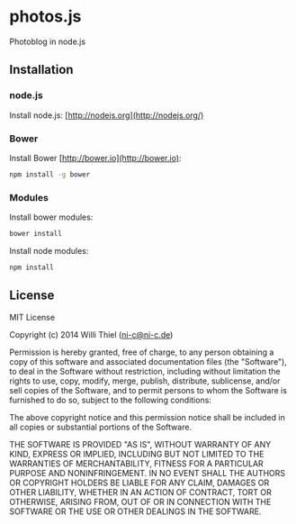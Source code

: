 # photos.js

Photoblog in node.js

## Installation

### node.js

Install node.js: [http://nodejs.org](http://nodejs.org/)

### Bower

Install Bower [http://bower.io](http://bower.io):

```bash
npm install -g bower
```

### Modules

Install bower modules:

```bash
bower install
```

Install node modules:

```bash
npm install
```

## License

MIT License

Copyright (c) 2014 Willi Thiel (ni-c@ni-c.de)

Permission is hereby granted, free of charge, to any person obtaining a copy
of this software and associated documentation files (the "Software"), to deal
in the Software without restriction, including without limitation the rights
to use, copy, modify, merge, publish, distribute, sublicense, and/or sell
copies of the Software, and to permit persons to whom the Software is
furnished to do so, subject to the following conditions:

The above copyright notice and this permission notice shall be included in
all copies or substantial portions of the Software.

THE SOFTWARE IS PROVIDED "AS IS", WITHOUT WARRANTY OF ANY KIND, EXPRESS OR
IMPLIED, INCLUDING BUT NOT LIMITED TO THE WARRANTIES OF MERCHANTABILITY,
FITNESS FOR A PARTICULAR PURPOSE AND NONINFRINGEMENT. IN NO EVENT SHALL
THE AUTHORS OR COPYRIGHT HOLDERS BE LIABLE FOR ANY CLAIM, DAMAGES OR OTHER
LIABILITY, WHETHER IN AN ACTION OF CONTRACT, TORT OR OTHERWISE, ARISING FROM,
OUT OF OR IN CONNECTION WITH THE SOFTWARE OR THE USE OR OTHER DEALINGS IN THE
SOFTWARE.
